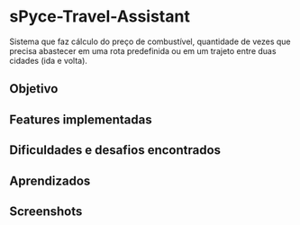 # sPyce-Travel-Assistant
Sistema que faz cálculo do preço de combustível, quantidade de vezes que precisa abastecer em uma rota predefinida ou em um trajeto entre duas cidades (ida e volta).

## Objetivo





## Features implementadas




## Dificuldades e desafios encontrados





## Aprendizados



## Screenshots



